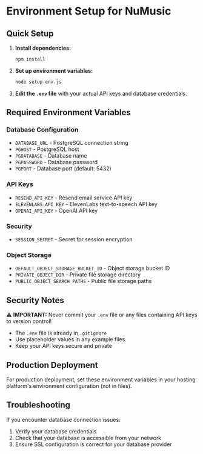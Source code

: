 # Environment Setup for NuMusic

## Quick Setup

1. **Install dependencies:**
   ```bash
   npm install
   ```

2. **Set up environment variables:**
   ```bash
   node setup-env.js
   ```

3. **Edit the `.env` file** with your actual API keys and database credentials.

## Required Environment Variables

### Database Configuration
- `DATABASE_URL` - PostgreSQL connection string
- `PGHOST` - PostgreSQL host
- `PGDATABASE` - Database name
- `PGPASSWORD` - Database password
- `PGPORT` - Database port (default: 5432)

### API Keys
- `RESEND_API_KEY` - Resend email service API key
- `ELEVENLABS_API_KEY` - ElevenLabs text-to-speech API key
- `OPENAI_API_KEY` - OpenAI API key

### Security
- `SESSION_SECRET` - Secret for session encryption

### Object Storage
- `DEFAULT_OBJECT_STORAGE_BUCKET_ID` - Object storage bucket ID
- `PRIVATE_OBJECT_DIR` - Private file storage directory
- `PUBLIC_OBJECT_SEARCH_PATHS` - Public file storage paths

## Security Notes

⚠️ **IMPORTANT:** Never commit your `.env` file or any files containing API keys to version control!

- The `.env` file is already in `.gitignore`
- Use placeholder values in any example files
- Keep your API keys secure and private

## Production Deployment

For production deployment, set these environment variables in your hosting platform's environment configuration (not in files).

## Troubleshooting

If you encounter database connection issues:
1. Verify your database credentials
2. Check that your database is accessible from your network
3. Ensure SSL configuration is correct for your database provider
